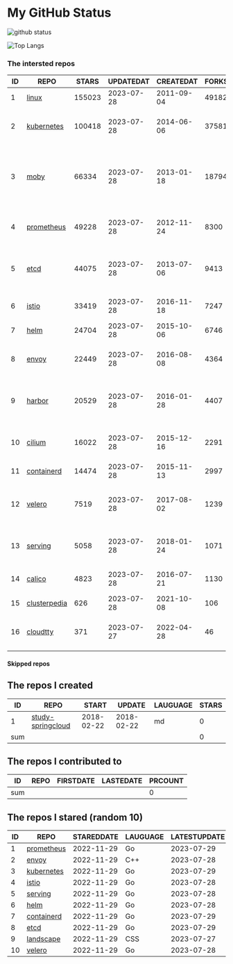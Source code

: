 # My GitHub Status

<img src="https://github-readme-stats-1.yihong0618.vercel.app/api?username=daoqingniu&show_icons=true&&&hide_title=true&count_private=true" alt="github status" />

![Top Langs](https://github-readme-stats-1.yihong0618.vercel.app/api/top-langs/?username=daoqingniu&layout=compact)

<!--START_SECTION:github_repos-->
### The intersted repos
| ID |                              REPO                               | STARS  | UPDATEDAT  | CREATEDAT  | FORKSCOUNT |                                              DESCRIPTIONS                                              |
|----|-----------------------------------------------------------------|--------|------------|------------|------------|--------------------------------------------------------------------------------------------------------|
|  1 | [linux](https://github.com/torvalds/linux)                      | 155023 | 2023-07-28 | 2011-09-04 |      49182 | Linux kernel source tree                                                                               |
|  2 | [kubernetes](https://github.com/kubernetes/kubernetes)          | 100418 | 2023-07-28 | 2014-06-06 |      37581 | Production-Grade Container Scheduling and Management                                                   |
|  3 | [moby](https://github.com/moby/moby)                            |  66334 | 2023-07-28 | 2013-01-18 |      18794 | Moby Project - a collaborative project for the container ecosystem to assemble container-based systems |
|  4 | [prometheus](https://github.com/prometheus/prometheus)          |  49228 | 2023-07-28 | 2012-11-24 |       8300 | The Prometheus monitoring system and time series database.                                             |
|  5 | [etcd](https://github.com/etcd-io/etcd)                         |  44075 | 2023-07-28 | 2013-07-06 |       9413 | Distributed reliable key-value store for the most critical data of a distributed system                |
|  6 | [istio](https://github.com/istio/istio)                         |  33419 | 2023-07-28 | 2016-11-18 |       7247 | Connect, secure, control, and observe services.                                                        |
|  7 | [helm](https://github.com/helm/helm)                            |  24704 | 2023-07-28 | 2015-10-06 |       6746 | The Kubernetes Package Manager                                                                         |
|  8 | [envoy](https://github.com/envoyproxy/envoy)                    |  22449 | 2023-07-28 | 2016-08-08 |       4364 | Cloud-native high-performance edge/middle/service proxy                                                |
|  9 | [harbor](https://github.com/goharbor/harbor)                    |  20529 | 2023-07-28 | 2016-01-28 |       4407 | An open source trusted cloud native registry project that stores, signs, and scans content.            |
| 10 | [cilium](https://github.com/cilium/cilium)                      |  16022 | 2023-07-28 | 2015-12-16 |       2291 | eBPF-based Networking, Security, and Observability                                                     |
| 11 | [containerd](https://github.com/containerd/containerd)          |  14474 | 2023-07-28 | 2015-11-13 |       2997 | An open and reliable container runtime                                                                 |
| 12 | [velero](https://github.com/vmware-tanzu/velero)                |   7519 | 2023-07-28 | 2017-08-02 |       1239 | Backup and migrate Kubernetes applications and their persistent volumes                                |
| 13 | [serving](https://github.com/knative/serving)                   |   5058 | 2023-07-28 | 2018-01-24 |       1071 | Kubernetes-based, scale-to-zero, request-driven compute                                                |
| 14 | [calico](https://github.com/projectcalico/calico)               |   4823 | 2023-07-28 | 2016-07-21 |       1130 | Cloud native networking and network security                                                           |
| 15 | [clusterpedia](https://github.com/clusterpedia-io/clusterpedia) |    626 | 2023-07-28 | 2021-10-08 |        106 | The Encyclopedia of Kubernetes clusters                                                                |
| 16 | [cloudtty](https://github.com/cloudtty/cloudtty)                |    371 | 2023-07-27 | 2022-04-28 |         46 | A Friendly Kubernetes CloudShell (Web Terminal) !                                                      |



#### Skipped repos
<!--END_SECTION:github_repos-->

<!--START_SECTION:my_github-->
## The repos I created
| ID  |                                 REPO                                 |   START    |   UPDATE   | LAUGUAGE | STARS |
|-----|----------------------------------------------------------------------|------------|------------|----------|-------|
|   1 | [study-springcloud](https://github.com/daoqingniu/study-springcloud) | 2018-02-22 | 2018-02-22 | md       |     0 |
| sum |                                                                      |            |            |          |     0 |

## The repos I contributed to
| ID  | REPO | FIRSTDATE | LASTEDATE | PRCOUNT |
|-----|------|-----------|-----------|---------|
| sum |      |           |           |       0 |

## The repos I stared (random 10)
| ID |                          REPO                          | STAREDDATE | LAUGUAGE | LATESTUPDATE |
|----|--------------------------------------------------------|------------|----------|--------------|
|  1 | [prometheus](https://github.com/prometheus/prometheus) | 2022-11-29 | Go       | 2023-07-29   |
|  2 | [envoy](https://github.com/envoyproxy/envoy)           | 2022-11-29 | C++      | 2023-07-28   |
|  3 | [kubernetes](https://github.com/kubernetes/kubernetes) | 2022-11-29 | Go       | 2023-07-29   |
|  4 | [istio](https://github.com/istio/istio)                | 2022-11-29 | Go       | 2023-07-28   |
|  5 | [serving](https://github.com/knative/serving)          | 2022-11-29 | Go       | 2023-07-28   |
|  6 | [helm](https://github.com/helm/helm)                   | 2022-11-29 | Go       | 2023-07-28   |
|  7 | [containerd](https://github.com/containerd/containerd) | 2022-11-29 | Go       | 2023-07-29   |
|  8 | [etcd](https://github.com/etcd-io/etcd)                | 2022-11-29 | Go       | 2023-07-29   |
|  9 | [landscape](https://github.com/cncf/landscape)         | 2022-11-29 | CSS      | 2023-07-27   |
| 10 | [velero](https://github.com/vmware-tanzu/velero)       | 2022-11-29 | Go       | 2023-07-28   |

<!--END_SECTION:my_github-->
